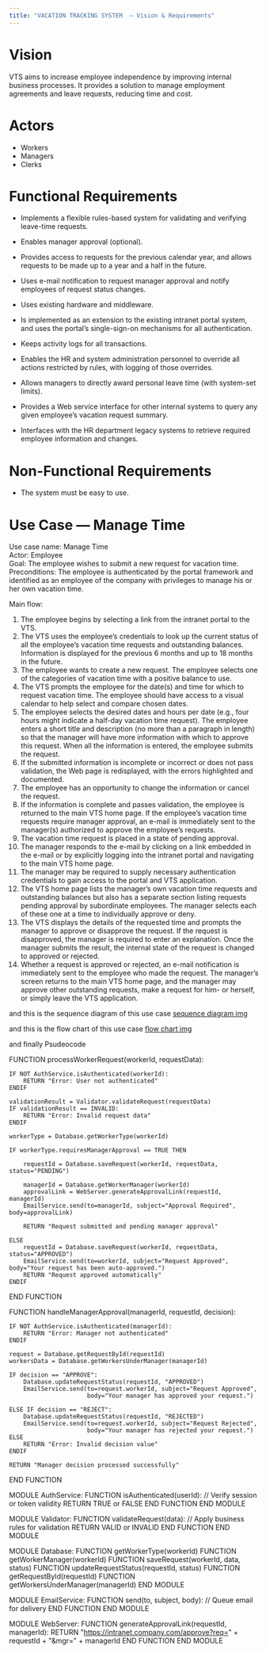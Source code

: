 ```yaml
---
title: "VACATION TRACKING SYSTEM  — Vision & Requirements"
---
```


# Vision
VTS aims to increase employee independence by improving internal business processes. It provides a solution to manage employment agreements and leave requests, reducing time and cost.

# Actors
- Workers
- Managers
- Clerks

# Functional Requirements
- Implements a flexible rules-based system for validating and verifying leave-time requests.  

- Enables manager approval (optional).  

- Provides access to requests for the previous calendar year, and allows requests to be made up to a year and a half in the future.  

- Uses e-mail notification to request manager approval and notify employees of request status changes.  

- Uses existing hardware and middleware.  

- Is implemented as an extension to the existing intranet portal system, and uses the portal’s single-sign-on mechanisms for all authentication.  

- Keeps activity logs for all transactions.  

- Enables the HR and system administration personnel to override all actions restricted by rules, with logging of those overrides.  

- Allows managers to directly award personal leave time (with system-set limits).  

- Provides a Web service interface for other internal systems to query any given employee’s vacation request summary.  

- Interfaces with the HR department legacy systems to retrieve required employee information and changes.  

# Non-Functional Requirements
- The system must be easy to use.

# Use Case — Manage Time

Use case name: Manage Time  
Actor: Employee  
Goal: The employee wishes to submit a new request for vacation time.  
Preconditions: The employee is authenticated by the portal framework and identified as an employee of the company with privileges to manage his or her own vacation time.

Main flow:
1. The employee begins by selecting a link from the intranet portal to the VTS.
2. The VTS uses the employee’s credentials to look up the current status of all the employee’s vacation time requests and outstanding balances. Information is displayed for the previous 6 months and up to 18 months in the future.
3. The employee wants to create a new request. The employee selects one of the categories of vacation time with a positive balance to use.
4. The VTS prompts the employee for the date(s) and time for which to request vacation time. The employee should have access to a visual calendar to help select and compare chosen dates.
5. The employee selects the desired dates and hours per date (e.g., four hours might indicate a half-day vacation time request). The employee enters a short title and description (no more than a paragraph in length) so that the manager will have more information with which to approve this request. When all the information is entered, the employee submits the request.
6. If the submitted information is incomplete or incorrect or does not pass validation, the Web page is redisplayed, with the errors highlighted and documented.
7. The employee has an opportunity to change the information or cancel the request.
8. If the information is complete and passes validation, the employee is returned to the main VTS home page. If the employee’s vacation time requests require manager approval, an e-mail is immediately sent to the manager(s) authorized to approve the employee’s requests.
9. The vacation time request is placed in a state of pending approval.
10. The manager responds to the e-mail by clicking on a link embedded in the e-mail or by explicitly logging into the intranet portal and navigating to the main VTS home page.
11. The manager may be required to supply necessary authentication credentials to gain access to the portal and VTS application.
12. The VTS home page lists the manager’s own vacation time requests and outstanding balances but also has a separate section listing requests pending approval by subordinate employees. The manager selects each of these one at a time to individually approve or deny.
13. The VTS displays the details of the requested time and prompts the manager to approve or disapprove the request. If the request is disapproved, the manager is required to enter an explanation. Once the manager submits the result, the internal state of the request is changed to approved or rejected.
14. Whether a request is approved or rejected, an e-mail notification is immediately sent to the employee who made the request. The manager’s screen returns to the main VTS home page, and the manager may approve other outstanding requests, make a request for him- or herself, or simply leave the VTS application.

and this is the sequence diagram of this use case
[sequence diagram img](SequenceDiagram.png)

and this is the flow chart of this use case
[flow chart img](FlowChart.png)

and finally Psudeocode 

FUNCTION processWorkerRequest(workerId, requestData):

    IF NOT AuthService.isAuthenticated(workerId):
        RETURN "Error: User not authenticated"
    ENDIF

    validationResult = Validator.validateRequest(requestData)
    IF validationResult == INVALID:
        RETURN "Error: Invalid request data"
    ENDIF

    workerType = Database.getWorkerType(workerId)

    IF workerType.requiresManagerApproval == TRUE THEN

        requestId = Database.saveRequest(workerId, requestData, status="PENDING")

        managerId = Database.getWorkerManager(workerId)
        approvalLink = WebServer.generateApprovalLink(requestId, managerId)
        EmailService.send(to=managerId, subject="Approval Required", body=approvalLink)

        RETURN "Request submitted and pending manager approval"

    ELSE
        requestId = Database.saveRequest(workerId, requestData, status="APPROVED")
        EmailService.send(to=workerId, subject="Request Approved", body="Your request has been auto-approved.")
        RETURN "Request approved automatically"
    ENDIF
END FUNCTION


FUNCTION handleManagerApproval(managerId, requestId, decision):

    IF NOT AuthService.isAuthenticated(managerId):
        RETURN "Error: Manager not authenticated"
    ENDIF

    request = Database.getRequestById(requestId)
    workersData = Database.getWorkersUnderManager(managerId)

    IF decision == "APPROVE":
        Database.updateRequestStatus(requestId, "APPROVED")
        EmailService.send(to=request.workerId, subject="Request Approved",
                          body="Your manager has approved your request.")

    ELSE IF decision == "REJECT":
        Database.updateRequestStatus(requestId, "REJECTED")
        EmailService.send(to=request.workerId, subject="Request Rejected",
                          body="Your manager has rejected your request.")
    ELSE
        RETURN "Error: Invalid decision value"
    ENDIF

    RETURN "Manager decision processed successfully"
END FUNCTION


MODULE AuthService:
    FUNCTION isAuthenticated(userId):
        // Verify session or token validity
        RETURN TRUE or FALSE
    END FUNCTION
END MODULE

MODULE Validator:
    FUNCTION validateRequest(data):
        // Apply business rules for validation
        RETURN VALID or INVALID
    END FUNCTION
END MODULE

MODULE Database:
    FUNCTION getWorkerType(workerId)
    FUNCTION getWorkerManager(workerId)
    FUNCTION saveRequest(workerId, data, status)
    FUNCTION updateRequestStatus(requestId, status)
    FUNCTION getRequestById(requestId)
    FUNCTION getWorkersUnderManager(managerId)
END MODULE

MODULE EmailService:
    FUNCTION send(to, subject, body):
        // Queue email for delivery
    END FUNCTION
END MODULE

MODULE WebServer:
    FUNCTION generateApprovalLink(requestId, managerId):
        RETURN "https://intranet.company.com/approve?req=" + requestId + "&mgr=" + managerId
    END FUNCTION
END MODULE
